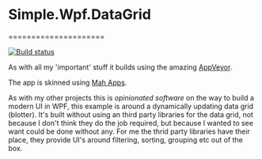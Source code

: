 # Simple.Wpf.DataGrid
=====================

[![Build status](https://ci.appveyor.com/api/projects/status/2gustf15hmt9tw09/branch/master?svg=true)](https://ci.appveyor.com/project/oriches/simple-wpf-datagrid)

As with all my 'important' stuff it builds using the amazing [AppVeyor](https://ci.appveyor.com/project/oriches/simple-wpf-datagrid).

The app is skinned using [Mah Apps](http://mahapps.com/).

As with my other projects this is *opinionated software* on the way to build a modern UI in WPF, this example is around a dynamically updating data grid (blotter). It's built without using an third party libraries for the data grid, not because I don't think they do the job required, but because I wanted to see want could be done without any. For me the thrid party libraries have their place, they provide UI's around filtering, sorting, grouping etc out of the box.


